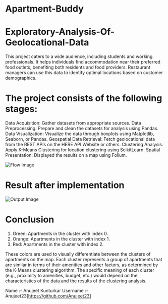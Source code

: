 # Apartment-Buddy
# Exploratory-Analysis-Of-Geolocational-Data
This project caters to a wide audience, including students and working professionals. It helps individuals find accommodation near their preferred food outlets, benefiting both residents and food providers. Restaurant managers can use this data to identify optimal locations based on customer demographics.

# The project consists of the following stages:
Data Acquisition: Gather datasets from appropriate sources.
Data Preprocessing: Prepare and clean the datasets for analysis using Pandas.
Data Visualization: Visualize the data through boxplots using Matplotlib, Seaborn, or Pandas.
Geospatial Data Retrieval: Fetch geolocational data from the REST APIs on the HERE API Website or others.
Clustering Analysis: Apply K-Means Clustering for location clustering using ScikitLearn.
Spatial Presentation: Displayed the results on a map using Folium.

![Flow Image](https://drive.google.com/file/d/1BZR8nC5ERaGFO6FUamLj2NTzRR6lPZx9/view?usp=drive_link)

# Result after implementation
![Output Image](https://drive.google.com/file/d/1yBKs2jF0ks538apepOT1gCiL1e958gxq/view?usp=drive_link)

# Conclusion

1. Green: Apartments in the cluster with index 0.
2. Orange: Apartments in the cluster with index 1.
3. Red: Apartments in the cluster with index 2.

These colors are used to visually differentiate between the clusters of apartments on the map. Each cluster represents a group of apartments that are similar in terms of their amenities and other factors, as determined by the K-Means clustering algorithm. The specific meaning of each cluster (e.g., proximity to amenities, budget, etc.) would depend on the characteristics of the data and the results of the clustering analysis.

Name :- Anujeet Kunturkar
Username :- Anujeet23[https://github.com/Anujeet23]
